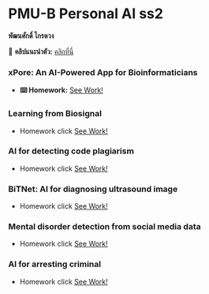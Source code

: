 # PMU-B Personal AI ss2 

  **พัฒนศักดิ์ ไกรดวง**  

🔗 **คลิปแนะนำตัว:** [คลิกที่นี่](https://youtu.be/PtwbDncIk3U?si=CxP9FYWa8-xtLinN)

### xPore: An AI-Powered App for Bioinformaticians
- **⌨️ Homework:** [See Work!](https://github.com/P-cy/PMU-B-PersonalAI/blob/cf2f41d25b684c72cece72d705c30210856dec6d/GMM_Phatthanasak.ipynb)
### Learning from Biosignal
- Homework click [See Work!](https://github.com/P-cy/PMU-B-PersonalAI/tree/cf2f41d25b684c72cece72d705c30210856dec6d/pmub-learning-biosignals-main_Phatthanasak)
### AI for detecting code plagiarism
- Homework click [See Work!](https://github.com/P-cy/PMU-B-PersonalAI/blob/cf2f41d25b684c72cece72d705c30210856dec6d/PMU_B_CodingAI_CodeCloneDetection_Workshop_Phatthanasak.ipynb)
### BiTNet: AI for diagnosing ultrasound image
- Homework click [See Work!](https://github.com/P-cy/PMU-B-PersonalAI/blob/cf2f41d25b684c72cece72d705c30210856dec6d/PMUB_Personal_AI_Image_classification_EfficientNetB5_Phatthanasak.ipynb)
### Mental disorder detection from social media data
- Homework click [See Work!](https://github.com/P-cy/PMU-B-PersonalAI/blob/cf2f41d25b684c72cece72d705c30210856dec6d/E_san_coding_Phatthanasak.ipynb)
### AI for arresting criminal
- Homework click [See Work!](https://github.com/P-cy/PMU-B-PersonalAI/blob/cf2f41d25b684c72cece72d705c30210856dec6d/Train_Yolov8_Object_Detection_on_Custom_Dataset_Phatthanasak.ipynb)

